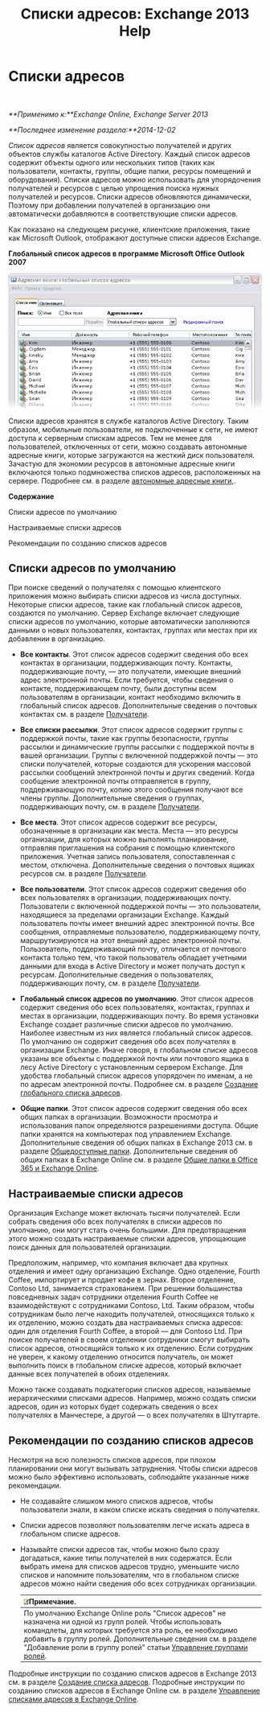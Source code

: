 ﻿---
title: 'Списки адресов: Exchange 2013 Help'
TOCTitle: Списки адресов
ms:assetid: 8ee2672a-3a45-4897-8cc0-fa23c374dbf9
ms:mtpsurl: https://technet.microsoft.com/ru-ru/library/Bb232119(v=EXCHG.150)
ms:contentKeyID: 50488608
ms.date: 04/30/2018
mtps_version: v=EXCHG.150
ms.translationtype: HT
---

# Списки адресов

 

_**Применимо к:**Exchange Online, Exchange Server 2013_

_**Последнее изменение раздела:**2014-12-02_

*Список адресов* является совокупностью получателей и других объектов службы каталогов Active Directory. Каждый список адресов содержит объекты одного или нескольких типов (таких как пользователи, контакты, группы, общие папки, ресурсы помещений и оборудования). Списки адресов можно использовать для упорядочения получателей и ресурсов с целью упрощения поиска нужных получателей и ресурсов. Списки адресов обновляются динамически, Поэтому при добавлении получателей в организацию они автоматически добавляются в соответствующие списки адресов.

Как показано на следующем рисунке, клиентские приложения, такие как Microsoft Outlook, отображают доступные списки адресов Exchange.

**Глобальный список адресов в программе Microsoft Office Outlook 2007**

![Списки адресов, отображаемые в Outlook 2007](images/Bb232119.54d7729c-2e28-4863-8944-b0c37dabbbb3(EXCHG.150).gif "Списки адресов, отображаемые в Outlook 2007")

Списки адресов хранятся в службе каталогов Active Directory. Таким образом, мобильные пользователи, не подключенные к сети, не имеют доступа к серверным спискам адресов. Тем не менее для пользователей, отключенных от сети, можно создавать автономные адресные книги, которые загружаются на жесткий диск пользователя. Зачастую для экономии ресурсов в автономные адресные книги включаются только подмножества списков адресов, расположенных на сервере. Подробнее см. в разделе [автономные адресные книги,](offline-address-books-exchange-2013-help.md).

**Содержание**

Списки адресов по умолчанию

Настраиваемые списки адресов

Рекомендации по созданию списков адресов

## Списки адресов по умолчанию

При поиске сведений о получателях с помощью клиентского приложения можно выбирать списки адресов из числа доступных. Некоторые списки адресов, такие как глобальный список адресов, создаются по умолчанию. Сервер Exchange включает следующие списки адресов по умолчанию, которые автоматически заполняются данными о новых пользователях, контактах, группах или местах при их добавлении в организацию.

  - **Все контакты**. Этот список адресов содержит сведения обо всех контактах в организации, поддерживающих почту. Контакты, поддерживающие почту, — это получатели, имеющие внешний адрес электронной почты. Если требуется, чтобы сведения о контакте, поддерживающем почту, были доступны всем пользователям в организации, контакт необходимо включить в глобальный список адресов. Дополнительные сведения о почтовых контактах см. в разделе [Получатели](recipients-exchange-2013-help.md).

  - **Все списки рассылки**. Этот список адресов содержит группы с поддержкой почты, такие как группы безопасности, группы рассылки и динамические группы рассылки с поддержкой почты в вашей организации. Группы с включенной поддержкой почты — это списки получателей, которые создаются для ускорения массовой рассылки сообщений электронной почты и других сведений. Когда сообщение электронной почты отправляется в группу, поддерживающую почту, копию этого сообщения получают все члены группы. Дополнительные сведения о группах, поддерживающих почту, см. в разделе [Получатели](recipients-exchange-2013-help.md).

  - **Все места**. Этот список адресов содержит все ресурсы, обозначенные в организации как места. Места — это ресурсы организации, для которых можно выполнять планирование, отправляя приглашения на собрания с помощью клиентского приложения. Учетная запись пользователя, сопоставленная с местом, отключена. Дополнительные сведения о почтовых ящиках ресурсов см. в разделе [Получатели](recipients-exchange-2013-help.md).

  - **Все пользователи**. Этот список адресов содержит сведения обо всех пользователях в организации, поддерживающих почту. Пользователи с включенной поддержкой почты — это пользователи, находящиеся за пределами организации Exchange. Каждый пользователь почты имеет внешний адрес электронной почты. Все сообщения, отправляемые пользователю, поддерживающему почту, маршрутизируются на этот внешний адрес электронной почты. Пользователь, поддерживающий почту, отличается от почтового контакта только тем, что такой пользователь обладает учетными данными для входа в Active Directory и может получать доступ к ресурсам. Дополнительные сведения о пользователях, поддерживающих почту, см. в разделе [Получатели](recipients-exchange-2013-help.md).

  - **Глобальный список адресов по умолчанию**. Этот список адресов содержит сведения обо всех пользователях, контактах, группах и местах в организации, поддерживающих почту. Во время установки Exchange создает различные списки адресов по умолчанию. Наиболее известным из них является глобальный список адресов. По умолчанию он содержит сведения обо всех получателях в организации Exchange. Иначе говоря, в глобальном списке адресов указаны все объекты с поддержкой почты или почтового ящика в лесу Active Directory с установленным сервером Exchange. Для удобства глобальный список адресов упорядочен по именам, а не по адресам электронной почты. Подробнее см. в разделе [Создание глобального списка адресов](create-a-global-address-list-exchange-2013-help.md).

  - **Общие папки**. Этот список адресов содержит сведения обо всех общих папках в организации. Возможности просмотра и использования папок определяются разрешениями доступа. Общие папки хранятся на компьютерах под управлением Exchange. Дополнительные сведения об общих папках в Exchange 2013 см. в разделе [Общедоступные папки](public-folders-exchange-2013-help.md). Дополнительные сведения об общих папках в Exchange Online см. в разделе [Общие папки в Office 365 и Exchange Online](https://technet.microsoft.com/ru-ru/library/jj200758\(v=exchg.150\)).

## Настраиваемые списки адресов

Организация Exchange может включать тысячи получателей. Если собрать сведения обо всех получателях в списки адресов по умолчанию, они могут стать очень большими. Для предотвращения этого можно создать настраиваемые списки адресов, упрощающие поиск данных для пользователей организации.

Предположим, например, что компания включает два крупных отделения и имеет одну организацию Exchange. Одно отделение, Fourth Coffee, импортирует и продает кофе в зернах. Второе отделение, Contoso Ltd, занимается страхованием. При решении большинства повседневных задач сотрудники отделения Fourth Coffee не взаимодействуют с сотрудниками Contoso, Ltd. Таким образом, чтобы сотрудникам было легче находить получателей, относящихся только к их отделению, можно создать два настраиваемых списка адресов: один для отделения Fourth Coffee, а второй — для Contoso Ltd. При поиске получателей в своем отделении сотрудники смогут выбирать список адресов, относящийся только к их отделению. Если сотрудник не уверен, к какому отделению относится получатель, он может выполнить поиск в глобальном списке адресов, который включает данные всех получателей в обоих отделениях.

Можно также создавать подкатегории списков адресов, называемые иерархическими списками адресов. Например, можно создать списки адресов, один из которых будет содержать сведения о всех получателях в Манчестере, а другой — о всех получателях в Штутгарте.

## Рекомендации по созданию списков адресов

Несмотря на всю полезность списков адресов, при плохом планировании они могут вызывать затруднения. Чтобы списки адресов можно было эффективно использовать, соблюдайте указанные ниже рекомендации.

  - Не создавайте слишком много списков адресов, чтобы пользователи знали, в каком списке искать сведения о получателях.

  - Списки адресов позволяют пользователям легче искать адреса в глобальном списке адресов.

  - Называйте списки адресов так, чтобы можно было сразу догадаться, какие типы получателей в них содержатся. Если выбрать имена для списков адресов трудно, уменьшите число списков и напомните пользователям, что в глобальном списке адресов можно найти сведения обо всех сотрудниках организации.
    
    <table>
    <thead>
    <tr class="header">
    <th><img src="images/JJ126620.note(EXCHG.150).gif" title="Примечание" alt="Примечание" />Примечание.</th>
    </tr>
    </thead>
    <tbody>
    <tr class="odd">
    <td>По умолчанию Exchange Online роль &quot;Список адресов&quot; не назначена ни одной из групп ролей. Чтобы использовать командлеты, для которых требуется эта роль, ее необходимо добавить в группу ролей. Дополнительные сведения см. в разделе &quot;Добавление роли в группу ролей&quot; статьи <a href="manage-role-groups-exchange-2013-help.md">Управление группами ролей</a>.</td>
    </tr>
    </tbody>
    </table>


Подробные инструкции по созданию списков адресов в Exchange 2013 см. в разделе [Создание списка адресов](create-an-address-list-exchange-2013-help.md). Подробные инструкции по созданию списков адресов в Exchange Online см. в разделе [Управление списками адресов в Exchange Online](https://technet.microsoft.com/ru-ru/library/jj983798\(v=exchg.150\)).


